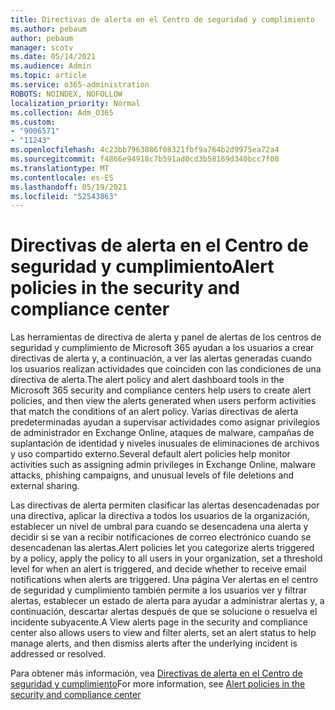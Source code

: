 ```yaml
---
title: Directivas de alerta en el Centro de seguridad y cumplimiento
ms.author: pebaum
author: pebaum
manager: scotv
ms.date: 05/14/2021
ms.audience: Admin
ms.topic: article
ms.service: o365-administration
ROBOTS: NOINDEX, NOFOLLOW
localization_priority: Normal
ms.collection: Adm_O365
ms.custom:
- "9006571"
- "11243"
ms.openlocfilehash: 4c23bb7963086f08321fbf9a764b2d9975ea72a4
ms.sourcegitcommit: f4866e94918c7b591ad0cd3b58169d340bcc7f00
ms.translationtype: MT
ms.contentlocale: es-ES
ms.lasthandoff: 05/19/2021
ms.locfileid: "52543863"
---
```

# <a name="alert-policies-in-the-security-and-compliance-center"></a><span data-ttu-id="e1e8e-102">Directivas de alerta en el Centro de seguridad y cumplimiento</span><span class="sxs-lookup"><span data-stu-id="e1e8e-102">Alert policies in the security and compliance center</span></span>

<span data-ttu-id="e1e8e-103">Las herramientas de directiva de alerta y panel de alertas de los centros de seguridad y cumplimiento de Microsoft 365 ayudan a los usuarios a crear directivas de alerta y, a continuación, a ver las alertas generadas cuando los usuarios realizan actividades que coinciden con las condiciones de una directiva de alerta.</span><span class="sxs-lookup"><span data-stu-id="e1e8e-103">The alert policy and alert dashboard tools in the Microsoft 365 security and compliance centers help users to create alert policies, and then view the alerts generated when users perform activities that match the conditions of an alert policy.</span></span> <span data-ttu-id="e1e8e-104">Varias directivas de alerta predeterminadas ayudan a supervisar actividades como asignar privilegios de administrador en Exchange Online, ataques de malware, campañas de suplantación de identidad y niveles inusuales de eliminaciones de archivos y uso compartido externo.</span><span class="sxs-lookup"><span data-stu-id="e1e8e-104">Several default alert policies help monitor activities such as assigning admin privileges in Exchange Online, malware attacks, phishing campaigns, and unusual levels of file deletions and external sharing.</span></span>

<span data-ttu-id="e1e8e-105">Las directivas de alerta permiten clasificar las alertas desencadenadas por una directiva, aplicar la directiva a todos los usuarios de la organización, establecer un nivel de umbral para cuando se desencadena una alerta y decidir si se van a recibir notificaciones de correo electrónico cuando se desencadenan las alertas.</span><span class="sxs-lookup"><span data-stu-id="e1e8e-105">Alert policies let you categorize alerts triggered by a policy, apply the policy to all users in your organization, set a threshold level for when an alert is triggered, and decide whether to receive email notifications when alerts are triggered.</span></span> <span data-ttu-id="e1e8e-106">Una página Ver alertas en el centro de seguridad y cumplimiento también permite a los usuarios ver y filtrar alertas, establecer un estado de alerta para ayudar a administrar alertas y, a continuación, descartar alertas después de que se solucione o resuelva el incidente subyacente.</span><span class="sxs-lookup"><span data-stu-id="e1e8e-106">A View alerts page in the security and compliance center also allows users to view and filter alerts, set an alert status to help manage alerts, and then dismiss alerts after the underlying incident is addressed or resolved.</span></span>

<span data-ttu-id="e1e8e-107">Para obtener más información, vea [Directivas de alerta en el Centro de seguridad y cumplimiento](/microsoft-365/compliance/alert-policies)</span><span class="sxs-lookup"><span data-stu-id="e1e8e-107">For more information, see [Alert policies in the security and compliance center](/microsoft-365/compliance/alert-policies)</span></span>